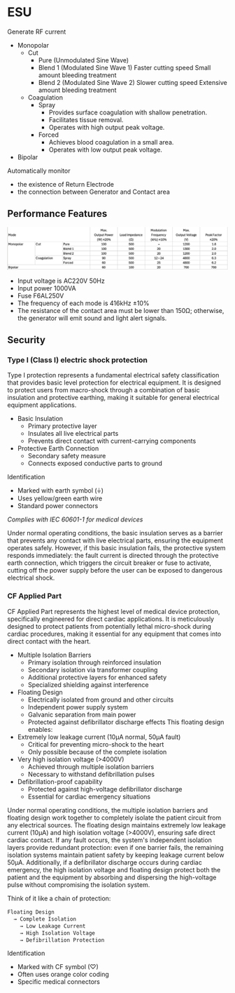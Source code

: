 # ESU
Generate RF current

- Monopolar
  - Cut
    - Pure (Unmodulated Sine Wave)
    - Blend 1 (Modulated Sine Wave 1)
      Faster cutting speed
      Small amount bleeding treatment
    - Blend 2 (Modulated Sine Wave 2)
      Slower cutting speed
      Extensive amount bleeding treatment
  - Coagulation
    - Spray
      - Provides surface coagulation with shallow penetration.
      - Facilitates tissue removal.
      - Operates with high output peak voltage.
    - Forced
      - Achieves blood coagulation in a small area.
      - Operates with low output peak voltage.
- Bipolar

Automatically monitor 
- the existence of Return Electrode
- the connection between Generator and Contact area

## Performance Features
![performance](performance.png)
- Input voltage is AC220V 50Hz
- Input power 1000VA
- Fuse F6AL250V
- The frequency of each mode is 416kHz ±10%
- The resistance of the contact area must be lower than 150Ω; otherwise, the generator will emit sound and light alert signals.

## Security
### Type I (Class I) electric shock protection
Type I protection represents a fundamental electrical safety classification that provides basic level protection for electrical equipment. It is designed to protect users from macro-shock through a combination of basic insulation and protective earthing, making it suitable for general electrical equipment applications.
- Basic Insulation
  - Primary protective layer
  - Insulates all live electrical parts
  - Prevents direct contact with current-carrying components
- Protective Earth Connection
  - Secondary safety measure
  - Connects exposed conductive parts to ground

Identification
- Marked with earth symbol (⏚)
- Uses yellow/green earth wire
- Standard power connectors

_Complies with IEC 60601-1 for medical devices_

Under normal operating conditions, the basic insulation serves as a barrier that prevents any contact with live electrical parts, ensuring the equipment operates safely. However, if this basic insulation fails, the protective system responds immediately: the fault current is directed through the protective earth connection, which triggers the circuit breaker or fuse to activate, cutting off the power supply before the user can be exposed to dangerous electrical shock.

### CF Applied Part
CF Applied Part represents the highest level of medical device protection, specifically engineered for direct cardiac applications. It is meticulously designed to protect patients from potentially lethal micro-shock during cardiac procedures, making it essential for any equipment that comes into direct contact with the heart.
- Multiple Isolation Barriers
  - Primary isolation through reinforced insulation
  - Secondary isolation via transformer coupling
  - Additional protective layers for enhanced safety
  - Specialized shielding against interference
- Floating Design
  - Electrically isolated from ground and other circuits
  - Independent power supply system
  - Galvanic separation from main power
  - Protected against defibrillator discharge effects
This floating design enables:
- Extremely low leakage current (10µA normal, 50µA fault)
  - Critical for preventing micro-shock to the heart
  - Only possible because of the complete isolation
- Very high isolation voltage (>4000V)
  - Achieved through multiple isolation barriers
  - Necessary to withstand defibrillation pulses
- Defibrillation-proof capability
  - Protected against high-voltage defibrillator discharge
  - Essential for cardiac emergency situations

Under normal operating conditions, the multiple isolation barriers and floating design work together to completely isolate the patient circuit from any electrical sources. The floating design maintains extremely low leakage current (10µA) and high isolation voltage (>4000V), ensuring safe direct cardiac contact. If any fault occurs, the system's independent isolation layers provide redundant protection: even if one barrier fails, the remaining isolation systems maintain patient safety by keeping leakage current below 50µA. Additionally, if a defibrillator discharge occurs during cardiac emergency, the high isolation voltage and floating design protect both the patient and the equipment by absorbing and dispersing the high-voltage pulse without compromising the isolation system.

Think of it like a chain of protection:
```
Floating Design
  → Complete Isolation
    → Low Leakage Current
    → High Isolation Voltage
    → Defibrillation Protection
```

Identification
- Marked with CF symbol (♡)
- Often uses orange color coding
- Specific medical connectors
